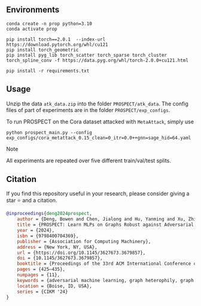 ## Environments
```
conda create -n prop python=3.10
conda activate prop

pip install torch==2.0.1  --index-url https://download.pytorch.org/whl/cu121
pip install torch_geometric
pip install pyg_lib torch_scatter torch_sparse torch_cluster torch_spline_conv -f https://data.pyg.org/whl/torch-2.0.0+cu121.html

pip install -r requirements.txt
```

## Usage
Unzip the data `atk_data.zip` into the folder `PROSPECT/atk_data`.  The config files
of part of experiments are in the folder `PROSPECT/exp_configs`.

To run PROSPECT on the Cora dataset attacked with `MetaAttack`, simply use
```
python prospect_main.py --config exp_configs/cora_metattack_0.15_clean=0_itr=0.0++gnn=sage_hid=64.yaml
```
> [!NOTE]
> All experiments are repeated over five different train/val/test splits.

## Citation
If you find this repository useful in your research, please consider giving a star ⭐ and a citation.
```bib
@inproceedings{deng2024prospect,
    author = {Deng, Bowen and Chen, Jialong and Hu, Yanming and Xu, Zhiyong and Chen, Chuan and Zhang, Tao},
    title = {PROSPECT: Learn MLPs on Graphs Robust against Adversarial Structure Attacks},
    year = {2024},
    isbn = {9798400704369},
    publisher = {Association for Computing Machinery},
    address = {New York, NY, USA},
    url = {https://doi.org/10.1145/3627673.3679857},
    doi = {10.1145/3627673.3679857},
    booktitle = {Proceedings of the 33rd ACM International Conference on Information and Knowledge Management},
    pages = {425–435},
    numpages = {11},
    keywords = {adversarial machine learning, graph heterophily, graph knowledge distillation, graph neural network},
    location = {Boise, ID, USA},
    series = {CIKM '24}
}
```
